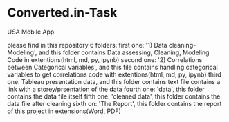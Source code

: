 # Converted.in-Task
USA Mobile App

please find in this repository 6 folders:
first one: '1) Data cleaning-Modeling', and this folder contains Data assessing, Cleaning, Modeling Code in extentions(html, md, py, ipynb)
second one: '2) Correlations between Categorical variables', and this file contains handling categorical variables to get correlations code  with extentions(html, md, py, ipynb)
third one: Tableau presentation data, and this folder contains text file contains a link with a storey/prsentation of the data 
fourth one: 'data', this folder contains the data file itself
fifth one: 'cleaned data', this folder contains the data file after cleaning
sixth on: 'The Report', this folder contains the report of this project in extensions(Word, PDF)
